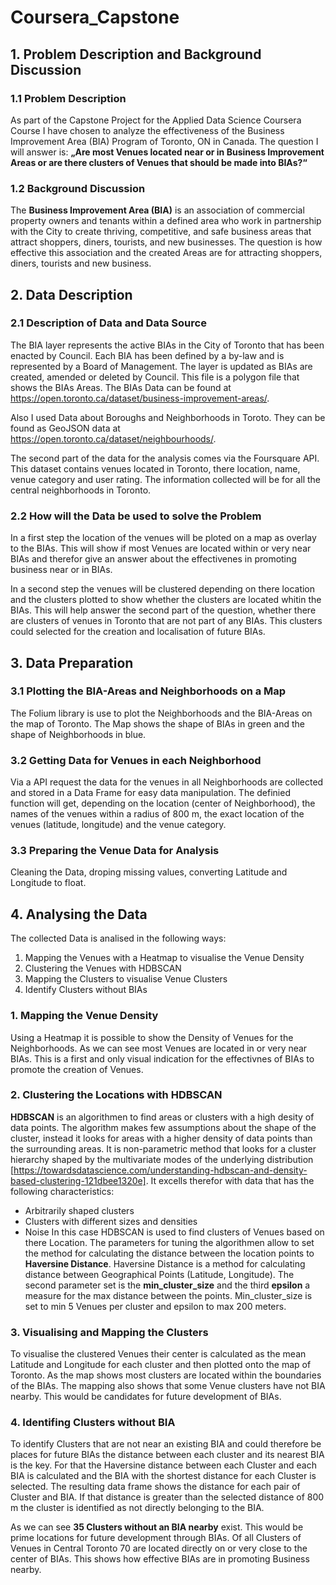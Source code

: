 # Coursera_Capstone

## 1. Problem Description and Background Discussion

### 1.1 Problem Description
As part of the Capstone Project for the Applied Data Science Coursera Course I have chosen to analyze the effectiveness of the Business Improvement Area (BIA) Program of Toronto, ON in Canada. The question I will answer is: **„Are most Venues located near or in Business Improvement Areas or are there clusters of Venues that should be made into BIAs?“** 

### 1.2 Background Discussion
The **Business Improvement Area (BIA)** is an association of commercial property owners and tenants within a defined area who work in partnership with the City to create thriving, competitive, and safe business areas that attract shoppers, diners, tourists, and new businesses. The question is how effective this association and the created Areas are for attracting shoppers, diners, tourists and new business. 

## 2. Data Description 

### 2.1 Description of Data and Data Source
The BIA layer represents the active BIAs in the City of Toronto that has been enacted by Council. Each BIA has been defined by a by-law and is represented by a Board of Management. The layer is updated as BIAs are created, amended or deleted by Council. This file is a polygon file that shows the BIAs Areas. The BIAs Data can be found at https://open.toronto.ca/dataset/business-improvement-areas/.

Also I used Data about Boroughs and Neighborhoods in Toroto. They can be found as GeoJSON data at https://open.toronto.ca/dataset/neighbourhoods/.

The second part of the data for the analysis comes via the Foursquare API. This dataset contains venues located in Toronto, there location, name, venue category and user rating. The information collected will be for all the central neighborhoods in Toronto.

### 2.2 How will the Data be used to solve the Problem
In a first step the location of the venues will be ploted on a map as overlay to the BIAs. This will show if most Venues are located within or very near BIAs and therefor give an answer about the effectivenes in promoting business near or in BIAs. 

In a second step the venues will be clustered depending on there location and the clusters plotted to show whether the clusters are located whitin the BIAs. This will help answer the second part of the question, whether there are clusters of venues in Toronto that are not part of any BIAs. This clusters could selected for the creation and localisation of future BIAs.

## 3. Data Preparation

### 3.1 Plotting the BIA-Areas and Neighborhoods on a Map

The Folium library is use to plot the Neighborhoods and the BIA-Areas on the map of Toronto. The Map shows the shape of BIAs in green and the shape of Neighborhoods in blue.

### 3.2 Getting Data for Venues in each Neighborhood
Via a API request the data for the venues in all Neighborhoods are collected and stored in a Data Frame for easy data manipulation. The definied function will get, depending on the location (center of Neighborhood), the names of the venues within a radius of 800 m, the exact location of the venues (latitude, longitude) and the venue category. 

### 3.3 Preparing the Venue Data for Analysis

Cleaning the Data, droping missing values, converting Latitude and Longitude to float.

## 4. Analysing the Data
The collected Data is analised in the following ways:
1. Mapping the Venues with a Heatmap to visualise the Venue Density
2. Clustering the Venues with HDBSCAN
3. Mapping the Clusters to visualise Venue Clusters
4. Identify Clusters without BIAs

### 1. Mapping the Venue Density

Using a Heatmap it is possible to show the Density of Venues for the Neighborhoods. As we can see most Venues are located in or very near BIAs. This is a first and only visual indication for the effectivnes of BIAs to promote the creation of Venues.

### 2. Clustering the Locations with HDBSCAN

**HDBSCAN** is an algorithmen to find areas or clusters with a high desity of data points. The algorithm makes few assumptions about the shape of the cluster, instead it looks for areas with a higher density of data points than the surrounding areas. It is non-parametric method that looks for a cluster hierarchy shaped by the multivariate modes of the underlying distribution [https://towardsdatascience.com/understanding-hdbscan-and-density-based-clustering-121dbee1320e]. It excells therefor with data that has the following characteristics:
- Arbitrarily shaped clusters
- Clusters with different sizes and densities
- Noise
In this case HDBSCAN is used to find clusters of Venues based on there Location. The parameters for tuning the algorithmen allow to set the method for calculating the distance between the location points to **Haversine Distance**. Haversine Distance is a method for calculating distance between Geographical Points (Latitude, Longitude). The second parameter set is the **min_cluster_size** and the third **epsilon** a measure for the max distance between the points. Min_cluster_size is set to min 5 Venues per cluster and epsilon to max 200 meters. 

### 3. Visualising and Mapping the Clusters

To visualise the clustered Venues their center is calculated as the mean Latitude and Longitude for each cluster and then plotted onto the map of Toronto. As the map shows most clusters are located within the boundaries of the BIAs. The mapping also shows that some Venue clusters have not BIA nearby. This would be candidates for future development of BIAs. 

### 4. Identifing Clusters without BIA

To identify Clusters that are not near an existing BIA and could therefore be places for future BIAs the distance between each cluster and its nearest BIA is the key. For that the Haversine distance between each Cluster and each BIA is calculated and the BIA with the shortest distance for each Cluster is selected. The resulting data frame shows the distance for each pair of Cluster and BIA. If that distance is greater than the selected distance of 800 m the cluster is identified as not directly belonging to the BIA. 

As we can see **35 Clusters without an BIA nearby** exist. This would be prime locations for future development through BIAs. Of all Clusters of Venues in Central Toronto 70 are located directly on or very close to the center of BIAs. This shows how effective BIAs are in promoting Business nearby.